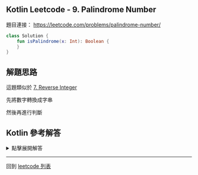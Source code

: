 ## Kotlin Leetcode - 9. Palindrome Number

題目連接： <https://leetcode.com/problems/palindrome-number/>

```kotlin
class Solution {
    fun isPalindrome(x: Int): Boolean {
    }
}
```

## 解題思路

這題類似於 [7. Reverse Integer](7.md)

先將數字轉換成字串

然後再進行判斷

## Kotlin 參考解答

<details>
  <summary>點擊展開解答</summary>

```kotlin
class Solution {
    fun isPalindrome(x: Int): Boolean {
        if (x < 0) {
            return false
        }
        return x.toString().reversed() == x.toString()
    }
}
```

也可以用 `when` 改寫成單一表達式

```kotlin
class Solution {  
    fun isPalindrome(x: Int) = when {  
        x < 0 -> false  
        else -> x.toString().reversed() == x.toString()  
    }  
}
```

</details>

------

回到 [leetcode 列表](index.md)
